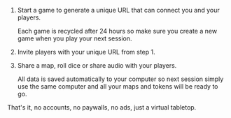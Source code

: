 1. Start a game to generate a unique URL that can connect you and
   your players.

   Each game is recycled after 24 hours so make sure you create a new game when you play your next session.

2. Invite players with your unique URL from step 1.
3. Share a map, roll dice or share audio with your players.

   All data is saved automatically to your computer so next session simply use the same computer and all your maps and tokens will be ready to go.

That's it, no accounts, no paywalls, no ads, just a virtual tabletop.
